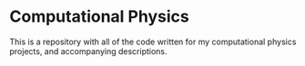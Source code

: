 # Computational Physics

This is a repository with all of the code written for my computational physics projects, and accompanying descriptions.
